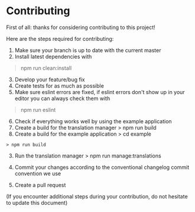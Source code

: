 # Contributing

First of all: thanks for considering contributing to this project!

Here are the steps required for contributing:

1. Make sure your branch is up to date with the current master
2. Install latest dependencies with
  > npm run clean:install

3. Develop your feature/bug fix
4. Create tests for as much as possible
5. Make sure eslint errors are fixed, if eslint errors don't show up in your editor you can always check them with
  > npm run eslint

6. Check if everything works well by using the example application
  1. Create a build for the translation manager
    > npm run build
  2. Create a build for the example application
    > cd example

    > npm run build
  3. Run the translation manager
    > npm run manage:translations

7. Commit your changes according to the conventional changelog commit convention we use
8. Create a pull request

(If you encounter additional steps during your contribution, do not hesitate to update this document)

